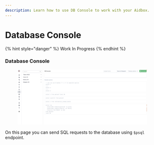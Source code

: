 ```yaml
---
description: Learn how to use DB Console to work with your Aidbox.
---
```


# Database Console

{% hint style="danger" %}
Work In Progress
{% endhint %}

### Database Console

<figure><img src="../../../.gitbook/assets/87806b5f2d0248b3b44cca0b451310e7.png" alt=""><figcaption></figcaption></figure>

On this page you can send SQL requests to the database using `$psql` endpoint.

